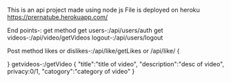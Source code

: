 This is an api project made using node js
File is deployed on heroku
https://prernatube.herokuapp.com/



End points-:
 get method
 get users-:/api/users/auth 
 get videos-:/api/video/getVideos
 logout-:/api/users/logout
 
 
 
 
 
 
 
 Post method
 likes or dislikes-:/api/like/getLikes  or /api/like/
{
  
}
 getvideos-:/getVideo
 {
  "title":"title of video",
    "description":"desc of video",
    privacy:0/1,
    "catogory":"category of video" 
 }
 
 
 
 
